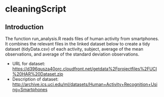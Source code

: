 # cleaningScript

## Introduction
The function run_analysis.R reads files of human activity from smartphones. It combines the relevant files in the linked dataset below to create a tidy dataset (tidyData.csv) of each activity, subject, average of the mean observations, and average of the standard deviation observations.
* URL for dataset: https://d396qusza40orc.cloudfront.net/getdata%2Fprojectfiles%2FUCI%20HAR%20Dataset.zip
* Description of dataset: http://archive.ics.uci.edu/ml/datasets/Human+Activity+Recognition+Using+Smartphones
